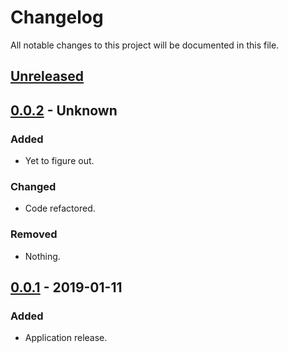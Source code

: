 # Changelog

All notable changes to this project will be documented in this file.

## [Unreleased]

## [0.0.2] - Unknown

### Added
- Yet to figure out.

### Changed
- Code refactored.

### Removed
- Nothing.

## [0.0.1] - 2019-01-11

### Added
- Application release.

[unreleased]: https://github.com/olivierlacan/keep-a-changelog/compare/v1.1.0...HEAD
[0.0.2]: https://github.com/olivierlacan/keep-a-changelog/compare/v0.0.1...v0.0.2
[0.0.1]: https://github.com/olivierlacan/keep-a-changelog/releases/tag/v0.0.1